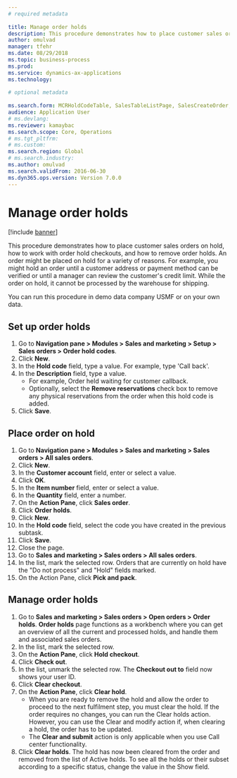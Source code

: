 ```yaml
--- 
# required metadata 
 
title: Manage order holds
description: This procedure demonstrates how to place customer sales orders on hold, how to work with order hold checkouts, and how to remove order holds. 
author: omulvad
manager: tfehr 
ms.date: 08/29/2018
ms.topic: business-process 
ms.prod:  
ms.service: dynamics-ax-applications 
ms.technology:  
 
# optional metadata 
 
ms.search.form: MCRHoldCodeTable, SalesTableListPage, SalesCreateOrder, SalesTable, MCRHoldCodeTrans   
audience: Application User 
# ms.devlang:  
ms.reviewer: kamaybac
ms.search.scope: Core, Operations 
# ms.tgt_pltfrm:  
# ms.custom:  
ms.search.region: Global
# ms.search.industry: 
ms.author: omulvad
ms.search.validFrom: 2016-06-30 
ms.dyn365.ops.version: Version 7.0.0 
---
```

# Manage order holds

[!include [banner](../../includes/banner.md)]

This procedure demonstrates how to place customer sales orders on hold, how to work with order hold checkouts, and how to remove order holds. An order might be placed on hold for a variety of reasons. For example, you might hold an order until a customer address or payment method can be verified or until a manager can review the customer's credit limit. While the order on hold, it cannot be processed by the warehouse for shipping. 

You can run this procedure in demo data company USMF or on your own data.


## Set up order holds
1. Go to **Navigation pane > Modules > Sales and marketing > Setup > Sales orders > Order hold codes**.
2. Click **New**.
3. In the **Hold code** field, type a value. For example, type 'Call back'.  
4. In the **Description** field, type a value.
    - For example, Order held waiting for customer callback.  
    - Optionally, select the **Remove reservations** check box to remove any physical reservations from the order when this hold code is added.  
5. Click **Save**.

## Place order on hold
1. Go to **Navigation pane > Modules > Sales and marketing > Sales orders > All sales orders**.
2. Click **New**.
3. In the **Customer account** field, enter or select a value.
4. Click **OK**.
5. In the **Item number** field, enter or select a value.
6. In the **Quantity** field, enter a number.
7. On the **Action Pane**, click **Sales order**.
8. Click **Order holds**.
9. Click **New**.
10. In the **Hold code** field, select the code you have created in the previous subtask.
11. Click **Save**.
12. Close the page.
13. Go to **Sales and marketing > Sales orders > All sales orders**.
14. In the list, mark the selected row. Orders that are currently on hold have the "Do not process" and "Hold" fields marked.
15. On the Action Pane, click **Pick and pack**.

## Manage order holds
1. Go to **Sales and marketing > Sales orders > Open orders > Order holds**. **Order holds** page functions as a workbench where you can get an overview of all the current and processed holds, and handle them and associated sales orders.     
2. In the list, mark the selected row.
3. On the **Action Pane**, click **Hold checkout**.
4. Click **Check out**.
5. In the list, unmark the selected row. The **Checkout out to** field now shows your user ID.   
6. Click **Clear checkout**.
7. On the **Action Pane**, click **Clear hold**.
    - When you are ready to remove the hold and allow the order to proceed to the next fulfilment step, you must clear the hold. If the order requires no changes, you can run the Clear holds action. However, you can use the Clear and modify action if, when clearing a hold, the order has to be updated.      
    - The **Clear and submit** action is only applicable when you use Call center functionality.  
8. Click **Clear holds**. The hold has now been cleared from the order and removed from the list of Active holds. To see all the holds or their subset according to a specific status, change the value in the Show field.     

